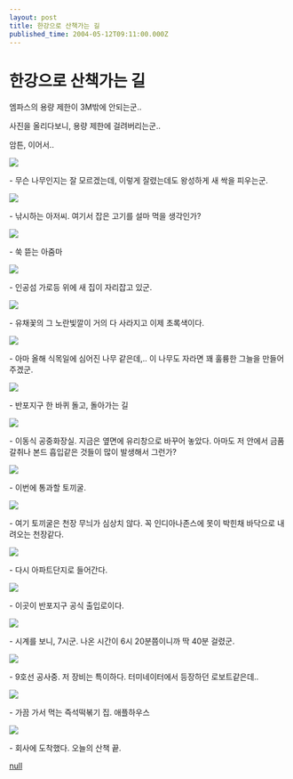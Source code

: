 ```yaml
---
layout: post
title: 한강으로 산책가는 길
published_time: 2004-05-12T09:11:00.000Z
---
```


# 한강으로 산책가는 길


엠파스의 용량 제한이 3M밖에 안되는군..

사진을 올리다보니, 용량 제한에 걸려버리는군..

암튼, 이어서..

![](../pds/200902/04/80/a0109780_4989793433fd9.jpg)

\- 무슨 나무인지는 잘 모르겠는데, 이렇게 잘렸는데도 왕성하게 새 싹을 피우는군.

![](../pds/200902/04/80/a0109780_4989793446448.jpg)

\- 낚시하는 아저씨. 여기서 잡은 고기를 설마 먹을 생각인가?

![](../pds/200902/04/80/a0109780_49897934556e9.jpg)

\- 쑥 뜯는 아줌마

![](../pds/200902/04/80/a0109780_49897934639aa.jpg)

\- 인공섬 가로등 위에 새 집이 자리잡고 있군.

![](../pds/200902/04/80/a0109780_498979347ac2d.jpg)

\- 유채꽃의 그 노란빛깔이 거의 다 사라지고 이제 초록색이다.

![](../pds/200902/04/80/a0109780_498979348cacd.jpg)

\- 아마 올해 식목일에 심어진 나무 같은데,.. 이 나무도 자라면 꽤 훌륭한 그늘을 만들어 주겠군.

![](../pds/200902/04/80/a0109780_498979349f081.jpg)

\- 반포지구 한 바퀴 돌고, 돌아가는 길

![](../pds/200902/04/80/a0109780_49897934af43b.jpg)

\- 이동식 공중화장실. 지금은 옆면에 유리창으로 바꾸어 놓았다. 아마도 저 안에서 금품갈취나 본드 흡입같은 것들이 많이 발생해서 그런가?

![](../pds/200902/04/80/a0109780_49897934bf6f9.jpg)

\- 이번에 통과할 토끼굴.

![](../pds/200902/04/80/a0109780_49897934cf9f7.jpg)

\- 여기 토끼굴은 천장 무늬가 심상치 않다. 꼭 인디아나존스에 못이 박힌채 바닥으로 내려오는 천장같다.

![](../pds/200902/04/80/a0109780_49897934e05c6.jpg)

\- 다시 아파트단지로 들어간다.

![](../pds/200902/04/80/a0109780_498979350215b.jpg)

\- 이곳이 반포지구 공식 출입로이다.

![](../pds/200902/04/80/a0109780_498979351efd2.jpg)

\- 시계를 보니, 7시군. 나온 시간이 6시 20분쯤이니까 딱 40분 걸렸군.

![](../pds/200902/04/80/a0109780_4989793535cca.jpg)

\- 9호선 공사중. 저 장비는 특이하다. 터미네이터에서 등장하던 로보트같은데..

![](../pds/200902/04/80/a0109780_49897935457c9.jpg)

\- 가끔 가서 먹는 즉석떡볶기 집. 애플하우스

![](../pds/200902/04/80/a0109780_498979355b4e4.jpg)

\- 회사에 도착했다. 오늘의 산책 끝.

[null](../6166903.html#6166903_1)

